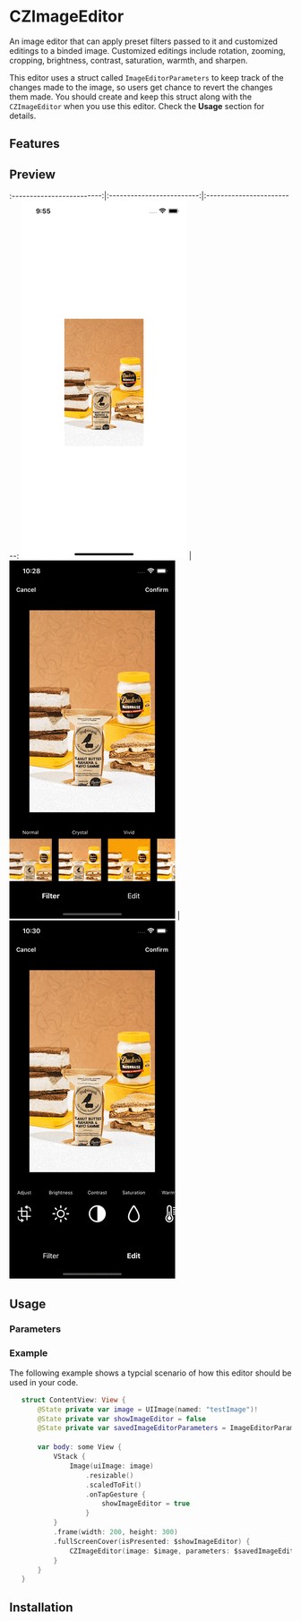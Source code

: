 # CZImageEditor

An image editor that can apply preset filters passed to it and customized editings to a binded image. Customized editings include rotation, zooming, cropping, brightness, contrast, saturation, warmth, and sharpen.

This editor uses a struct called `ImageEditorParameters` to keep track of the changes made to the image, so users get chance to revert the changes them made. You should create and keep this struct along with the `CZImageEditor` when you use this editor. Check the **Usage** section for details.

## Features

## Preview
:-------------------------:|:-------------------------:|:-------------------------:
![preview1](./previews/preview1.gif)  |  ![preview2](./previews/preview2.gif)  |  ![preview3](./previews/preview3.gif)




## Usage
### Parameters
### Example
The following example shows a typcial scenario of how this editor should be used in your code.

```swift
   struct ContentView: View {
       @State private var image = UIImage(named: "testImage")!
       @State private var showImageEditor = false
       @State private var savedImageEditorParameters = ImageEditorParameters()

       var body: some View {
           VStack {
               Image(uiImage: image)
                   .resizable()
                   .scaledToFit()
                   .onTapGesture {
                       showImageEditor = true
                   }
           }
           .frame(width: 200, height: 300)
           .fullScreenCover(isPresented: $showImageEditor) {
               CZImageEditor(image: $image, parameters: $savedImageEditorParameters)
           }
       }
   }
```
## Installation
